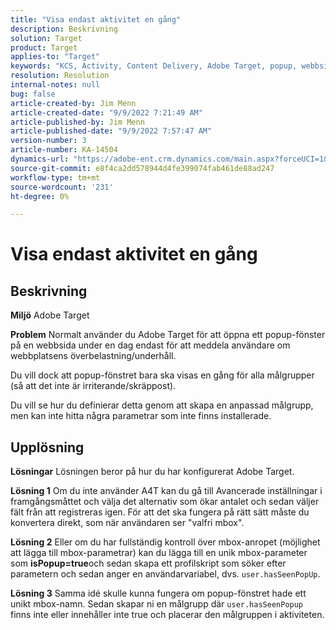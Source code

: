 ```yaml
---
title: "Visa endast aktivitet en gång"
description: Beskrivning
solution: Target
product: Target
applies-to: "Target"
keywords: "KCS, Activity, Content Delivery, Adobe Target, popup, webbsida, display, once"
resolution: Resolution
internal-notes: null
bug: false
article-created-by: Jim Menn
article-created-date: "9/9/2022 7:21:49 AM"
article-published-by: Jim Menn
article-published-date: "9/9/2022 7:57:47 AM"
version-number: 3
article-number: KA-14504
dynamics-url: "https://adobe-ent.crm.dynamics.com/main.aspx?forceUCI=1&pagetype=entityrecord&etn=knowledgearticle&id=da1c420f-1030-ed11-9db1-0022480866ad"
source-git-commit: e8f4ca2dd578944d4fe399074fab461de88ad247
workflow-type: tm+mt
source-wordcount: '231'
ht-degree: 0%

---
```


# Visa endast aktivitet en gång

## Beskrivning


<b>Miljö</b>
Adobe Target

<b>Problem</b>
Normalt använder du Adobe Target för att öppna ett popup-fönster på en webbsida under en dag endast för att meddela användare om webbplatsens överbelastning/underhåll.

Du vill dock att popup-fönstret bara ska visas en gång för alla målgrupper (så att det inte är irriterande/skräppost).

Du vill se hur du definierar detta genom att skapa en anpassad målgrupp, men kan inte hitta några parametrar som inte finns installerade.


## Upplösning


<b>Lösningar</b>
Lösningen beror på hur du har konfigurerat Adobe Target.

<b>Lösning 1</b>
Om du inte använder A4T kan du gå till Avancerade inställningar i framgångsmåttet och välja det alternativ som ökar antalet och sedan väljer fält från att registreras igen. För att det ska fungera på rätt sätt måste du konvertera direkt, som när användaren ser &quot;valfri mbox&quot;.

<b>Lösning 2</b>
Eller om du har fullständig kontroll över mbox-anropet (möjlighet att lägga till mbox-parametrar) kan du lägga till en unik mbox-parameter som <b>isPopup=true</b>och sedan skapa ett profilskript som söker efter parametern och sedan anger en användarvariabel, dvs. `user.hasSeenPopUp`.

<b>Lösning 3</b>
Samma idé skulle kunna fungera om popup-fönstret hade ett unikt mbox-namn.
Sedan skapar ni en målgrupp där `user.hasSeenPopup` finns inte eller innehåller inte true och placerar den målgruppen i aktiviteten.
